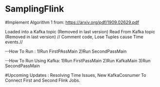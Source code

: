 # SamplingFlink

#Implement Algorithm 1 from: https://arxiv.org/pdf/1909.02629.pdf

 
Loaded into a Kafka topic (Removed in last version)
Read From Kafka topic (Removed in last version) // Comment code,  Lose Tuples cause Time events.//  

--How To Run :
1)Run FirstPAssMain
2)Run SecondPassMain

--How To Run Using Kafka:
1)Run FirstPassMain
2)Run KafkaMain
3)Run SecondPassMain

#Upcoming Updates : Resolving Time Issues, New KafkaCosnumer To Connect First and Second Flink Jobs.
